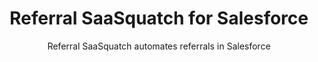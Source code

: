---
title: Referral SaaSquatch for Salesforce
integrationName: Salesforce
logo: salesforce-integration.png
slug: salesforce
categories: 
 - crm
 - featured
highlights: |
    Salesforce is the world's leading cloud CRM. Referral SaaSquatch for Salesforce is a managed package built on the Force.com that lets you track your referrals in Salesforce.
subtitle: Referral SaaSquatch automates referrals in Salesforce
keyFeatures:
 - Extends Salesforce with custom objects to track referrals and rewards
 - Native on the Force.com platform; works with Salesforce reports, triggers, validations, assignments, and approvals
 - Works with Salesforce Lightning and Salesforce One
 - Uses a native integration built by SaaSquatch directly on Salesforce 
 - Uses the Professional, Enterprise and Unlimited editions
moreInfo:
 - "[Salesforce FAQ](/salesforce/faq)"
 - "[Salesforce Install Guide](/salesforce/install-guide)"
 - "[Salesforce User Guide](/salesforce/user-guide)"
guideLink: /salesforce/faq
category: landingPage
template: intergrationLander.html
---